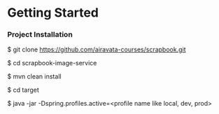 # Getting Started

### Project Installation
$ git clone https://github.com/airavata-courses/scrapbook.git

$ cd scrapbook-image-service

$ mvn clean install

$ cd target

$ java -jar -Dspring.profiles.active=<profile name like local, dev, prod> <jar name with extension>
